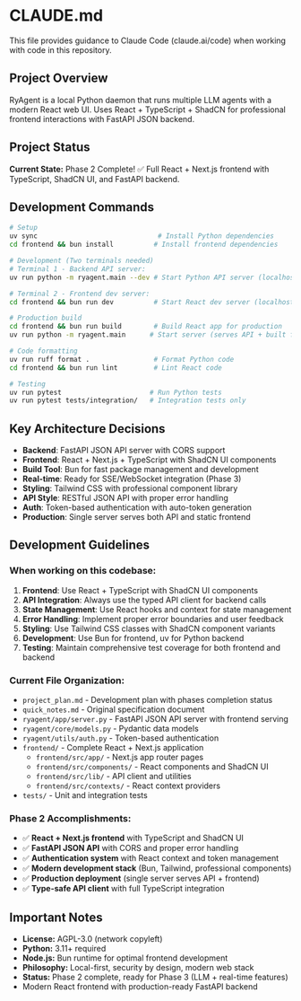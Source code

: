 # CLAUDE.md

This file provides guidance to Claude Code (claude.ai/code) when working with code in this repository.

## Project Overview

RyAgent is a local Python daemon that runs multiple LLM agents with a modern React web UI. Uses React + TypeScript + ShadCN for professional frontend interactions with FastAPI JSON backend.

## Project Status

**Current State:** Phase 2 Complete! ✅ Full React + Next.js frontend with TypeScript, ShadCN UI, and FastAPI backend.

## Development Commands

```bash
# Setup
uv sync                              # Install Python dependencies
cd frontend && bun install          # Install frontend dependencies

# Development (Two terminals needed)
# Terminal 1 - Backend API server:
uv run python -m ryagent.main --dev # Start Python API server (localhost:8000)

# Terminal 2 - Frontend dev server: 
cd frontend && bun run dev          # Start React dev server (localhost:3000)

# Production build
cd frontend && bun run build        # Build React app for production
uv run python -m ryagent.main      # Start server (serves API + built frontend)

# Code formatting
uv run ruff format .                # Format Python code
cd frontend && bun run lint         # Lint React code

# Testing
uv run pytest                      # Run Python tests
uv run pytest tests/integration/   # Integration tests only
```

## Key Architecture Decisions

- **Backend**: FastAPI JSON API server with CORS support
- **Frontend**: React + Next.js + TypeScript with ShadCN UI components 
- **Build Tool**: Bun for fast package management and development
- **Real-time**: Ready for SSE/WebSocket integration (Phase 3)
- **Styling**: Tailwind CSS with professional component library
- **API Style**: RESTful JSON API with proper error handling
- **Auth**: Token-based authentication with auto-token generation
- **Production**: Single server serves both API and static frontend

## Development Guidelines

### When working on this codebase:

1. **Frontend**: Use React + TypeScript with ShadCN UI components
2. **API Integration**: Always use the typed API client for backend calls
3. **State Management**: Use React hooks and context for state management  
4. **Error Handling**: Implement proper error boundaries and user feedback
5. **Styling**: Use Tailwind CSS classes with ShadCN component variants
6. **Development**: Use Bun for frontend, uv for Python backend
7. **Testing**: Maintain comprehensive test coverage for both frontend and backend

### Current File Organization:
- `project_plan.md` - Development plan with phases completion status
- `quick_notes.md` - Original specification document  
- `ryagent/app/server.py` - FastAPI JSON API server with frontend serving
- `ryagent/core/models.py` - Pydantic data models
- `ryagent/utils/auth.py` - Token-based authentication
- `frontend/` - Complete React + Next.js application
  - `frontend/src/app/` - Next.js app router pages
  - `frontend/src/components/` - React components and ShadCN UI
  - `frontend/src/lib/` - API client and utilities
  - `frontend/src/contexts/` - React context providers
- `tests/` - Unit and integration tests

### Phase 2 Accomplishments:
- ✅ **React + Next.js frontend** with TypeScript and ShadCN UI
- ✅ **FastAPI JSON API** with CORS and proper error handling
- ✅ **Authentication system** with React context and token management
- ✅ **Modern development stack** (Bun, Tailwind, professional components)
- ✅ **Production deployment** (single server serves API + frontend)
- ✅ **Type-safe API client** with full TypeScript integration

## Important Notes

- **License:** AGPL-3.0 (network copyleft)  
- **Python:** 3.11+ required
- **Node.js:** Bun runtime for optimal frontend development
- **Philosophy:** Local-first, security by design, modern web stack
- **Status:** Phase 2 complete, ready for Phase 3 (LLM + real-time features)
- Modern React frontend with production-ready FastAPI backend